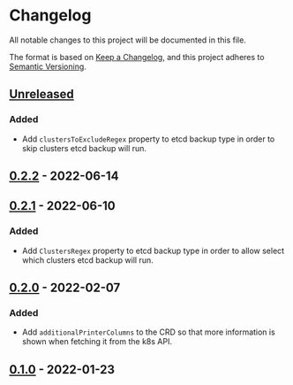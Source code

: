 # Changelog

All notable changes to this project will be documented in this file.

The format is based on [Keep a Changelog](https://keepachangelog.com/en/1.0.0/),
and this project adheres to [Semantic Versioning](https://semver.org/spec/v2.0.0.html).

## [Unreleased]

### Added

- Add `clustersToExcludeRegex` property to etcd backup type in order to skip clusters etcd backup will run.

## [0.2.2] - 2022-06-14

## [0.2.1] - 2022-06-10

### Added

- Add `ClustersRegex` property to etcd backup type in order to allow select which clusters etcd backup will run.

## [0.2.0] - 2022-02-07

### Added

- Add `additionalPrinterColumns` to the CRD so that more information is shown when fetching it from the k8s API.

## [0.1.0] - 2022-01-23

[Unreleased]: https://github.com/giantswarm/apiextensions-backup/compare/v0.2.2...HEAD
[0.2.2]: https://github.com/giantswarm/apiextensions-backup/compare/v0.2.1...v0.2.2
[0.2.1]: https://github.com/giantswarm/apiextensions-backup/compare/v0.2.0...v0.2.1
[0.2.0]: https://github.com/giantswarm/apiextensions-backup/compare/v0.1.0...v0.2.0
[0.1.0]: https://github.com/giantswarm/apiextensions-application/releases/tag/v0.1.0
